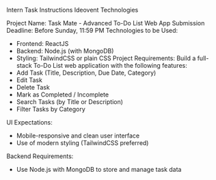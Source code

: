 Intern Task Instructions
Ideovent Technologies

Project Name:
Task Mate - Advanced To-Do List Web App
Submission Deadline:
Before Sunday, 11:59 PM
Technologies to be Used:
- Frontend: ReactJS
- Backend: Node.js (with MongoDB)
- Styling: TailwindCSS or plain CSS
Project Requirements:
Build a full-stack To-Do List web application with the following features:
- Add Task (Title, Description, Due Date, Category)
- Edit Task
- Delete Task
- Mark as Completed / Incomplete
- Search Tasks (by Title or Description)
- Filter Tasks by Category

UI Expectations:
- Mobile-responsive and clean user interface
- Use of modern styling (TailwindCSS preferred)

Backend Requirements:
- Use Node.js with MongoDB to store and manage task data
